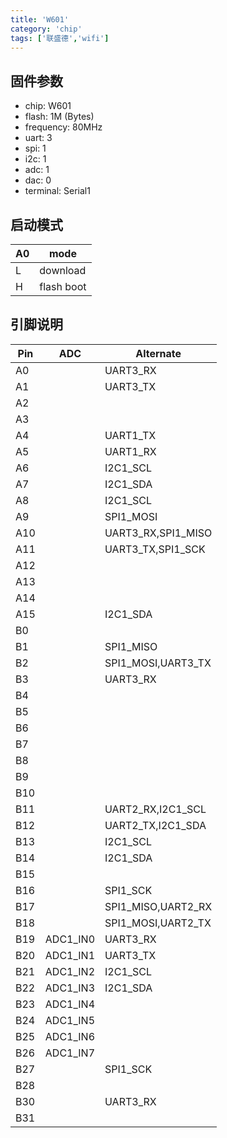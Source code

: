 ```yaml
---
title: 'W601'
category: 'chip'
tags: ['联盛德','wifi']
---
```


## 固件参数

- chip: W601
- flash: 1M (Bytes)
- frequency: 80MHz
- uart: 3
- spi: 1
- i2c: 1
- adc: 1
- dac: 0
- terminal: Serial1

## 启动模式

| A0  | mode       |
| --- | ---------- |
| L   | download   |
| H   | flash boot |

## 引脚说明

| Pin | ADC      | Alternate          |
| --- | -------- | ------------------ |
| A0  |          | UART3_RX           |
| A1  |          | UART3_TX           |
| A2  |          |                    |
| A3  |          |                    |
| A4  |          | UART1_TX           |
| A5  |          | UART1_RX           |
| A6  |          | I2C1_SCL           |
| A7  |          | I2C1_SDA           |
| A8  |          | I2C1_SCL           |
| A9  |          | SPI1_MOSI          |
| A10 |          | UART3_RX,SPI1_MISO |
| A11 |          | UART3_TX,SPI1_SCK  |
| A12 |          |                    |
| A13 |          |                    |
| A14 |          |                    |
| A15 |          | I2C1_SDA           |
| B0  |          |                    |
| B1  |          | SPI1_MISO          |
| B2  |          | SPI1_MOSI,UART3_TX |
| B3  |          | UART3_RX           |
| B4  |          |                    |
| B5  |          |                    |
| B6  |          |                    |
| B7  |          |                    |
| B8  |          |                    |
| B9  |          |                    |
| B10 |          |                    |
| B11 |          | UART2_RX,I2C1_SCL  |
| B12 |          | UART2_TX,I2C1_SDA  |
| B13 |          | I2C1_SCL           |
| B14 |          | I2C1_SDA           |
| B15 |          |                    |
| B16 |          | SPI1_SCK           |
| B17 |          | SPI1_MISO,UART2_RX |
| B18 |          | SPI1_MOSI,UART2_TX |
| B19 | ADC1_IN0 | UART3_RX           |
| B20 | ADC1_IN1 | UART3_TX           |
| B21 | ADC1_IN2 | I2C1_SCL           |
| B22 | ADC1_IN3 | I2C1_SDA           |
| B23 | ADC1_IN4 |                    |
| B24 | ADC1_IN5 |                    |
| B25 | ADC1_IN6 |                    |
| B26 | ADC1_IN7 |                    |
| B27 |          | SPI1_SCK           |
| B28 |          |                    |
| B30 |          | UART3_RX           |
| B31 |          |                    |
